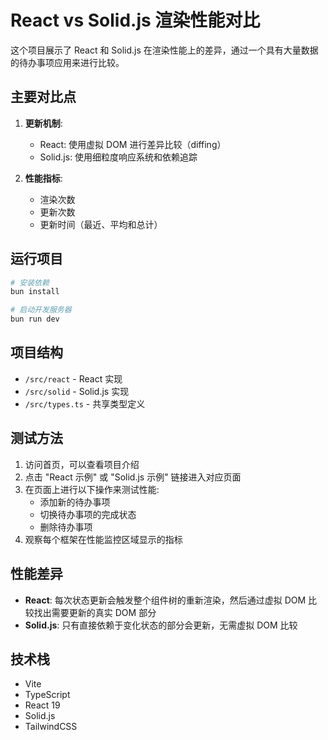 # React vs Solid.js 渲染性能对比

这个项目展示了 React 和 Solid.js 在渲染性能上的差异，通过一个具有大量数据的待办事项应用来进行比较。

## 主要对比点

1. **更新机制**:
   - React: 使用虚拟 DOM 进行差异比较（diffing）
   - Solid.js: 使用细粒度响应系统和依赖追踪

2. **性能指标**:
   - 渲染次数
   - 更新次数
   - 更新时间（最近、平均和总计）

## 运行项目

```bash
# 安装依赖
bun install

# 启动开发服务器
bun run dev
```

## 项目结构

- `/src/react` - React 实现
- `/src/solid` - Solid.js 实现
- `/src/types.ts` - 共享类型定义

## 测试方法

1. 访问首页，可以查看项目介绍
2. 点击 "React 示例" 或 "Solid.js 示例" 链接进入对应页面
3. 在页面上进行以下操作来测试性能:
   - 添加新的待办事项
   - 切换待办事项的完成状态
   - 删除待办事项
4. 观察每个框架在性能监控区域显示的指标

## 性能差异

- **React**: 每次状态更新会触发整个组件树的重新渲染，然后通过虚拟 DOM 比较找出需要更新的真实 DOM 部分
- **Solid.js**: 只有直接依赖于变化状态的部分会更新，无需虚拟 DOM 比较

## 技术栈

- Vite
- TypeScript
- React 19
- Solid.js
- TailwindCSS 